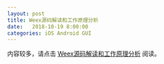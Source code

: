 ```yaml
---
layout: post
title: Weex源码解读和工作原理分析
date:   2018-10-19 8:00:00
categories: iOS Android GUI
---
```


内容较多，请点击 [Weex源码解读和工作原理分析](http://gongpengjun.com/weex-code-analysis/) 阅读。
